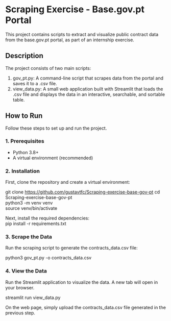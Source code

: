 # **Scraping Exercise \- Base.gov.pt Portal**

This project contains scripts to extract and visualize public contract data from the base.gov.pt portal, as part of an internship exercise.

## **Description**

The project consists of two main scripts:

1. gov\_pt.py: A command-line script that scrapes data from the portal and saves it to a .csv file.  
2. view\_data.py: A small web application built with Streamlit that loads the .csv file and displays the data in an interactive, searchable, and sortable table.

## **How to Run**

Follow these steps to set up and run the project.

### **1\. Prerequisites**

* Python 3.8+  
* A virtual environment (recommended)

### **2\. Installation**

First, clone the repository and create a virtual environment: 

git clone https://github.com/gustavtfc/Scraping-exercise-base-gov-pt
cd Scraping-exercise-base-gov-pt  
python3 \-m venv venv  
source venv/bin/activate

Next, install the required dependencies:  
pip install \-r requirements.txt

### **3\. Scrape the Data**

Run the scraping script to generate the contracts\_data.csv file:

python3 gov\_pt.py \-o contracts\_data.csv

### **4\. View the Data**

Run the Streamlit application to visualize the data. A new tab will open in your browser.

streamlit run view\_data.py

On the web page, simply upload the contracts\_data.csv file generated in the previous step.
